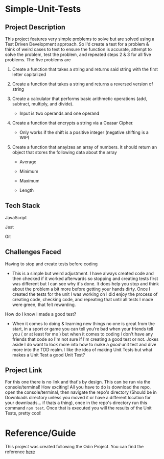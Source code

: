 # Simple-Unit-Tests

## Project Description
This project features very simple problems to solve but are solved using a Test Driven Development approach. So I'd create a test for a problem & think of weird cases to test to ensure the function is accurate, attempt to solve the problem, test the problem, and repeated steps 2 & 3 for all five problems. The five problems are

  1) Create a function that takes a string and returns said string with the first letter capitalized

  2)  Create a function that takes a string and returns a reversed version of string

  3)  Create a calculator that performs basic arithmetic operations (add, subtract, multiply, and divide).
        - Input is two operands and one operand

  4) Create a function that encrypts a string via a Ceasar Cipher. 
       - Only works if the shift is a positive integer (negative shifting is a WIP)

  5) Create a function that anaylzes an array of numbers. It should return an object that stores the following data about the array
       - Average
    
       - Minimum
    
       - Maximum
    
       - Length


## Tech Stack
JavaScript

Jest

Git
    

## Challenges Faced

Having to stop and create tests before coding

  - This is a simple but weird adjustment. I have always created code and then checked if it worked afterwards so stopping and creating tests first was different but I can see why it's done. It does help you stop and think about the problem a bit more before getting your hands dirty. Once I created the tests for the unit I was working on I did enjoy the process of creating code, checking code, and repeating that until all tests I made were green, that felt rewarding.

How do I know I made a good test? 

  - When it comes to doing & learning new things no one is great from the start, in a sport or game you can tell you're bad when your friends tell you ( or at least for me ) but when it comes to coding I don't have any friends that code so I'm not sure if I'm creating a good test or not. Jokes aside I do want to look more into how to make a *good* unit test and dive more into the TDD realm. I like the idea of making Unit Tests but what makes a Unit Test a good Unit Test? 


## Project Link
For this one there is no link and that's by design. This can be run via the console/terminal! How exciting! All you have to do is download the repo, open the console/terminal, then navigate the repo's directory (Should be in Downloads directory unless you moved it or have a different location for your downloads... if thats a thing), once in the repo's directory run this command `npm test`. Once that is executed you will the results of the Unit Tests, pretty cool!


# Reference/Guide
This project was created following the Odin Project. You can find the reference [here](https://www.theodinproject.com/lessons/node-path-javascript-testing-practice)

